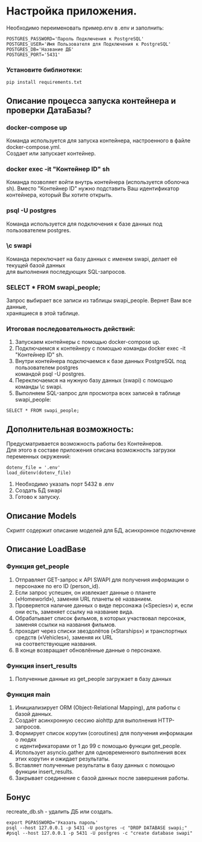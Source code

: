 # Настройка приложения.
Необходимо переименовать пример.env в .env и заполнить:
```
POSTGRES_PASSWORD='Пароль Подключения к PostgreSQL'
POSTGRES_USER='Имя Пользователя для Подключения к PostgreSQL'
POSTGRES_DB='Название ДБ'
POSTGRES_PORT='5431'
```
### Установите библиотеки:
```
pip install requirements.txt
```
## Описание процесса запуска контейнера и проверки ДатаБазы? 
### docker-compose up
Команда используется для запуска контейнера, настроенного в файле docker-compose.yml.   
Создает или запускает контейнер.

### docker exec -it "Контейнер ID" sh
Команда позволяет войти внутрь контейнера (используется оболочка sh). 
Вместо "Контейнер ID" нужно подставить Ваш идентификатор контейнера, который Вы хотите открыть.

### psql -U postgres
Команда используется для подключения к базе данных под пользователем postgres.

### \c swapi
Команда переключает на базу данных с именем swapi, делает её текущей базой данных   
для выполнения последующих SQL-запросов.

### SELECT * FROM swapi_people;
Запрос выбирает все записи из таблицы swapi_people. Вернет Вам все данные,   
хранящиеся в этой таблице.

### Итоговая последовательность действий:
1. Запускаем контейнеры с помощью docker-compose up.
2. Подключаемся к контейнеру с помощью команды docker exec -it "Контейнер ID" sh.
3. Внутри контейнера подключаемся к базе данных PostgreSQL под пользователем postgres   
командой psql -U postgres.
4. Переключаемся на нужную базу данных (swapi) с помощью команды \c swapi.
5. Выполняем SQL-запрос для просмотра всех записей в таблице swapi_people:   
```
SELECT * FROM swapi_people;
```

## Дополнительная возможность:
Предусматривается возможность работы без Контейнеров.  
Для этого в составе приложения описана возможность загрузки переменных окружений:
```
dotenv_file = '.env'
load_dotenv(dotenv_file)
```
1. Необходимо указать порт 5432 в .env  
2. Создать БД swapi
3. Готово к запуску. 


## Описание Models
Скрипт содержит описание моделей для БД, асинхронное подключение
## Описание LoadBase
### Функция get_people
1. Отправляет GET-запрос к API SWAPI для получения информации о персонаже по его ID (person_id).
2. Если запрос успешен, он извлекает данные о планете («Homeworld»), заменяя URL планеты её названием.
3. Проверяется наличие данных о виде персонажа («Species») и, если они есть, заменяет ссылку на название вида.
4. Обрабатывает список фильмов, в которых участвовал персонаж, заменяя ссылки на названия фильмов.
5. проходит через списки звездолётов («Starships») и транспортных средств («Vehicles»), заменяя их URL   
на соответствующие названия.
6. В конце возвращает обновлённые данные о персонаже.
### Функция insert_results
1. Полученные данные из get_people загружает в базу данных 
### Функция main
1. Инициализирует ORM (Object-Relational Mapping), для работы с базой данных.
2. Создаёт асинхронную сессию aiohttp для выполнения HTTP-запросов.
3. Формирует список корутин (coroutines) для получения информации о людях  
с идентификаторами от 1 до 99 с помощью функции get_people.
4. Использует asyncio.gather для одновременного выполнения всех этих корутин и ожидает результаты.
5. Вставляет полученные результаты в базу данных с помощью функции insert_results.
6. Закрывает соединение с базой данных после завершения работы.

## Бонус
recreate_db.sh - удалить ДБ или создать.  
```
export PGPASSWORD='Указать пароль'
psql --host 127.0.0.1 -p 5431 -U postgres -c "DROP DATABASE swapi;"
#psql --host 127.0.0.1 -p 5431 -U postgres -c "create database swapi"

```